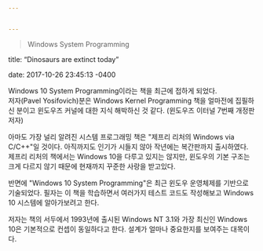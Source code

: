 ```yaml
---


---
```


<blockquote>
<p>Windows System Programming</p>
</blockquote>
<p>title: “Dinosaurs are extinct today”</p>
<p>date: 2017-10-26 23:45:13 -0400</p>
<p>Windows 10 System Programming이라는 책을 최근에 접하게 되었다.<br>
저자(Pavel Yosifovich)분은 Windows Kernel Programming 책을 얼마전에 집필하신 분이고 윈도우즈 커널에 대한 지식 해박하신 것 같다. (윈도우즈 이터널 7번째 개정판 저자)</p>
<p>아마도 가장 널리 알려진 시스템 프로그래밍 책은 "제프리 리처의 Windows via C/C++"일 것이다. 아직까지도 인기가 시들지 않아 작년에는 복간판까지 출시하였다. 제프리 리처의 책에서는 Windows 10을 다루고 있지는 않지만, 윈도우의 기본 구조는 크게 다르지 않기 때문에 현재까지 꾸준한 사랑을 받고있다.</p>
<p>반면에 "Windows 10 System Programming"은 최근 윈도우 운영체제를 기반으로 기술되었다. 필자는 이 책을 학습하면서 여러가지 테스트 코드도 작성해보고 Windows 10 시스템에 알아가보려고 한다.</p>
<p>저자는 책의 서두에서 1993년에 출시된 Windows NT 3.1와 가장 최신인 Windows 10은 기본적으로 컨셉이 동일하다고 한다. 설계가 얼마나 중요한지를 보여주는 대목이다.</p>

